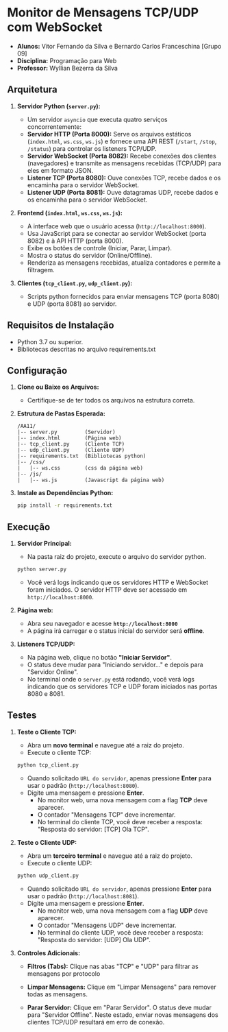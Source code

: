# Monitor de Mensagens TCP/UDP com WebSocket

* **Alunos:** Vitor Fernando da Silva e Bernardo Carlos Franceschina [Grupo 09]
* **Disciplina:** Programação para Web
* **Professor:** Wyllian Bezerra da Silva

## Arquitetura

1.  **Servidor Python (`server.py`):**
    * Um servidor `asyncio` que executa quatro serviços concorrentemente:
    * **Servidor HTTP (Porta 8000):** Serve os arquivos estáticos (`index.html`, `ws.css`, `ws.js`) e fornece uma API REST (`/start`, `/stop`, `/status`) para controlar os listeners TCP/UDP.
    * **Servidor WebSocket (Porta 8082):** Recebe conexões dos clientes (navegadores) e transmite as mensagens recebidas (TCP/UDP) para eles em formato JSON.
    * **Listener TCP (Porta 8080):** Ouve conexões TCP, recebe dados e os encaminha para o servidor WebSocket.
    * **Listener UDP (Porta 8081):** Ouve datagramas UDP, recebe dados e os encaminha para o servidor WebSocket.

2.  **Frontend (`index.html`, `ws.css`, `ws.js`):**
    * A interface web que o usuário acessa (`http://localhost:8000`).
    * Usa JavaScript para se conectar ao servidor WebSocket (porta 8082) e à API HTTP (porta 8000).
    * Exibe os botões de controle (Iniciar, Parar, Limpar).
    * Mostra o status do servidor (Online/Offline).
    * Renderiza as mensagens recebidas, atualiza contadores e permite a filtragem.

3.  **Clientes (`tcp_client.py`, `udp_client.py`):**
    * Scripts python fornecidos para enviar mensagens TCP (porta 8080) e UDP (porta 8081) ao servidor.

## Requisitos de Instalação

* Python 3.7 ou superior.
* Bibliotecas descritas no arquivo requirements.txt

## Configuração

1.  **Clone ou Baixe os Arquivos:**
    * Certifique-se de ter todos os arquivos na estrutura correta.

2.  **Estrutura de Pastas Esperada:**
    ```
    /AA11/
    |-- server.py         (Servidor)
    |-- index.html        (Página web)
    |-- tcp_client.py     (Cliente TCP)
    |-- udp_client.py     (Cliente UDP)
    |-- requirements.txt  (Bibliotecas python)
    |-- /css/
    |   |-- ws.css        (css da página web)
    |-- /js/
    |   |-- ws.js         (Javascript da página web)
    ```

3.  **Instale as Dependências Python:**

    ```bash
    pip install -r requirements.txt
    ```

## Execução

1.  **Servidor Principal:**
    * Na pasta raiz do projeto, execute o arquivo do servidor python.
    
    ```bash
    python server.py
    ```
    
    * Você verá logs indicando que os servidores HTTP e WebSocket foram iniciados. O servidor HTTP deve ser acessado em `http://localhost:8000`.

2.  **Página web:**
    * Abra seu navegador e acesse **`http://localhost:8000`**
    * A página irá carregar e o status inicial do servidor será **offline**.

3.  **Listeners TCP/UDP:**
    * Na página web, clique no botão **"Iniciar Servidor"**.
    * O status deve mudar para "Iniciando servidor..." e depois para "Servidor Online".
    * No terminal onde o `server.py` está rodando, você verá logs indicando que os servidores TCP e UDP foram iniciados nas portas 8080 e 8081.


## Testes

1.  **Teste o Cliente TCP:**
    * Abra um **novo terminal** e navegue até a raiz do projeto.
    * Execute o cliente TCP:
    
    ```bash
    python tcp_client.py
    ```
    
    * Quando solicitado `URL do servidor`, apenas pressione **Enter** para usar o padrão (`http://localhost:8080`).
    * Digite uma mensagem e pressione **Enter**.    
        * No monitor web, uma nova mensagem com a flag **TCP** deve aparecer.
        * O contador "Mensagens TCP" deve incrementar.
        * No terminal do cliente TCP, você deve receber a resposta: "Resposta do servidor: [TCP] Ola TCP".

2.  **Teste o Cliente UDP:**
    * Abra um **terceiro terminal** e navegue até a raiz do projeto.
    * Execute o cliente UDP:

    ```bash
    python udp_client.py
    ```
    
    * Quando solicitado `URL do servidor`, apenas pressione **Enter** para usar o padrão (`http://localhost:8081`).
    * Digite uma mensagem e pressione **Enter**.
        * No monitor web, uma nova mensagem com a flag **UDP** deve aparecer.
        * O contador "Mensagens UDP" deve incrementar.
        * No terminal do cliente UDP, você deve receber a resposta: "Resposta do servidor: [UDP] Ola UDP".

3.  **Controles Adicionais:**
    * **Filtros (Tabs):** Clique nas abas "TCP" e "UDP" para filtrar as mensagens por protocolo
    
    * **Limpar Mensagens:** Clique em "Limpar Mensagens" para remover todas as mensagens.
    
    * **Parar Servidor:** Clique em "Parar Servidor". O status deve mudar para "Servidor Offline". Neste estado, enviar novas mensagens dos clientes TCP/UDP resultará em erro de conexão.